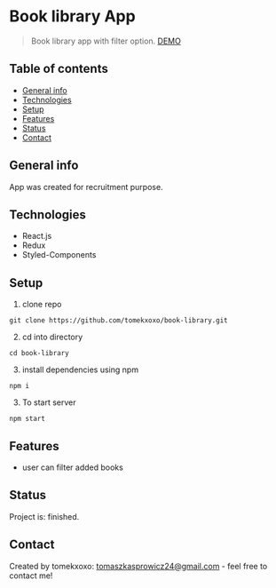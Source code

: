 # Book library App
> Book library app with filter option.
>[DEMO](https://tomekxoxo.github.io/book-library/)

## Table of contents
* [General info](#general-info)
* [Technologies](#technologies)
* [Setup](#setup)
* [Features](#features)
* [Status](#status)
* [Contact](#contact)

## General info
App was created for recruitment purpose.
## Technologies
* React.js
* Redux
* Styled-Components

## Setup
1. clone repo   
```
git clone https://github.com/tomekxoxo/book-library.git
```

2. cd into directory   
```
cd book-library
```

3. install dependencies using npm 
```
npm i
```
3. To start server
```
npm start
```

## Features
* user can filter added books


## Status
Project is: finished.

## Contact
Created by tomekxoxo: <tomaszkasprowicz24@gmail.com> - feel free to contact me!

